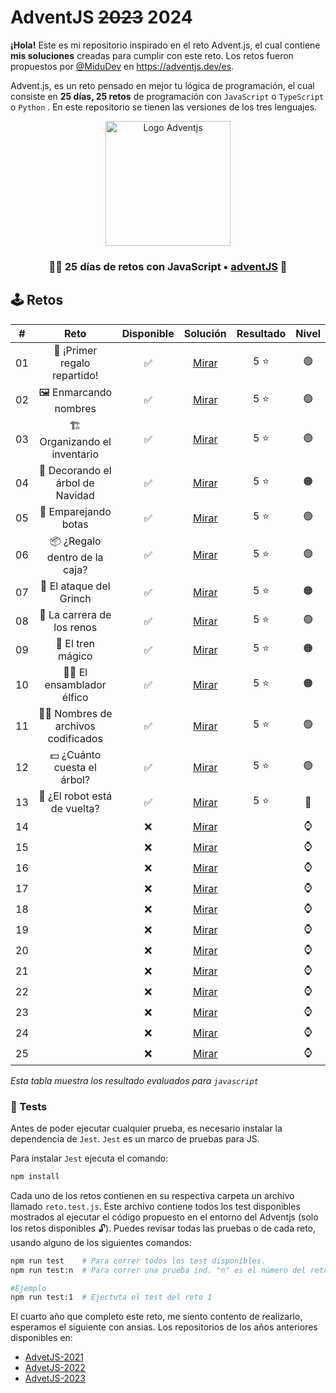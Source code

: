 # AdventJS ~~2023~~ 2024

**¡Hola!** Este es mi repositorio inspirado en el reto Advent.js, el cual contiene **mis soluciones** creadas para cumplir con este reto. Los retos fueron propuestos por [@MiduDev](https://github.com/midudev "@MiduDev") en https://adventjs.dev/es.

Advent.js, es un reto pensado en mejor tu lógica de programación, el cual consiste en **25 días, 25 retos** de programación con ```JavaScript``` o ```TypeScript``` o ```Python``` . En este repositorio se tienen las versiones de los tres lenguajes.

<p align="center"> 
  <img  
    height="200"
    src="https://github.com/user-attachments/assets/acb2747a-6c12-4f90-b975-0fcce495fe02"
    alt="Logo Adventjs"
  />
</p>

<h3 align="center">🧑‍🚀 25 días de retos con JavaScript • <a href="https://adventjs.dev">adventJS</a> 🚀</h3>

## 🕹️ Retos

|  #  |                  Reto                       |   Disponible    |                Solución                  |  Resultado  |  Nivel  |
| :-: | :------------------------------------------------------------------: | :------------:  | :----------------------------------------: | :---------: | :---------: |
| 01  |   🎁 ¡Primer regalo repartido!    |       ✅        | [Mirar](retos/01_primer_regalo/README.md) |   5 ⭐   |    🟢    |  
| 02  |       🖼 Enmarcando nombres       |       ✅        | [Mirar](retos/02_enmarcando_nombres/README.md) |   5 ⭐   |    🟢    |  
| 03  |   🏗 Organizando el inventario    |       ✅        | [Mirar](retos/03_orgianizando_inventario/README.md) |   5 ⭐   |    🟢    |  
| 04  | 🎄 Decorando el árbol de Navidad  |       ✅        | [Mirar](retos/04_decorando_arbol/README.md) |   5 ⭐   |    🟠    |  
| 05  |       👞 Emparejando botas        |       ✅        | [Mirar](retos/05_emparejando_botas/README.md) |   5 ⭐   |    🟢    |  
| 06  |   📦 ¿Regalo dentro de la caja?   |       ✅        | [Mirar](retos/06_regalos_caja/README.md) |   5 ⭐   |    🟢    |  
| 07  |      👹 El ataque del Grinch      |       ✅        | [Mirar](retos/07_ataque_grinch/README.md) |   5 ⭐   |    🟠    |  
| 08  |    🦌 La carrera de los renos     |       ✅        | [Mirar](retos/08_carrera_renos/README.md) |   5 ⭐   |    🟢    |  
| 09  |         🚂 El tren mágico         |       ✅        | [Mirar](retos/09_tren_magico/README.md) |   5 ⭐   |    🟠    |  
| 10  |      👩‍💻 El ensamblador élfico     |       ✅        | [Mirar](retos/10_ensamblador/README.md) |   5 ⭐   |    🟠    |  
| 11  |🏴‍☠️ Nombres de archivos codificados |       ✅        | [Mirar](retos/11_archivos_codificados/README.md) |   5 ⭐   |    🟢    |  
| 12  |    💵 ¿Cuánto cuesta el árbol?    |       ✅        | [Mirar](retos/12_cuanto_cuesta/README.md) |   5 ⭐   |    🟢    |  
| 13  |    🤖 ¿El robot está de vuelta?   |       ✅        | [Mirar](retos/13_robot/README.md) |   5 ⭐   |    🔴    |  
| 14  |                                   |       ❌        | [Mirar](retos/) |         |    ⌚    |  
| 15  |                                   |       ❌        | [Mirar](retos/) |         |    ⌚    |  
| 16  |                                   |       ❌        | [Mirar](retos/) |         |    ⌚    |  
| 17  |                                   |       ❌        | [Mirar](retos/) |         |    ⌚    |  
| 18  |                                   |       ❌        | [Mirar](retos/) |         |    ⌚    |  
| 19  |                                   |       ❌        | [Mirar](retos/) |         |    ⌚    |  
| 20  |                                   |       ❌        | [Mirar](retos/) |         |    ⌚    |  
| 21  |                                   |       ❌        | [Mirar](retos/) |         |    ⌚    |  
| 22  |                                   |       ❌        | [Mirar](retos/) |         |    ⌚    |  
| 23  |                                   |       ❌        | [Mirar](retos/) |         |    ⌚    |  
| 24  |                                   |       ❌        | [Mirar](retos/) |         |    ⌚    |  
| 25  |                                   |       ❌        | [Mirar](retos/) |         |    ⌚    |  

*Esta tabla muestra los resultado evaluados para `javascript`*

### 🧪 Tests

Antes de poder ejecutar cualquier prueba, es necesario instalar la dependencia de `Jest`. `Jest` es un marco de pruebas para JS.

Para instalar `Jest` ejecuta el comando:

```bash
npm install
```

Cada uno de los retos contienen en su respectiva carpeta un archivo llamado `reto.test.js`. Este archivo contiene todos los test disponibles mostrados al ejecutar el código propuesto en el entorno del Adventjs (solo los retos disponibles 🔓). Puedes revisar todas las pruebas o de cada reto, usando alguno de los siguientes comandos:

```bash
npm run test    # Para correr todos los test disponibles.
npm run test:n  # Para correr una prueba ind. "n" es el número del reto.

#Ejemplo
npm run test:1  # Ejectuta el test del reto 1
```

El cuarto año que completo este reto, me siento contento de realizarlo, esperamos el siguiente con ansias.
Los repositorios de los años anteriores disponibles en:

* [AdvetJS-2021](https://github.com/jaimes1br/AdventJS-2021 "AdvetJS-2021")
* [AdvetJS-2022](https://github.com/jaimes1br/AdventJS-2022 "AdvetJS-2022")
* [AdvetJS-2023](https://github.com/jaimes1br/AdventJS-2023 "AdvetJS-2023")
